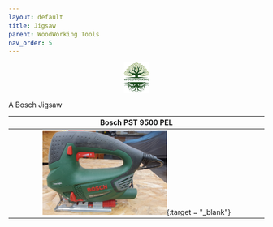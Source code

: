 ```yaml
---
layout: default
title: Jigsaw
parent: WoodWorking Tools
nav_order: 5
---
```

<center>
<img src="../media/Lignarius.png" width="10%" height="10%" align="middle"/>
</center>

A Bosch Jigsaw


|                                                                       Bosch PST 9500 PEL                                                                       |
|:--------------------------------------------------------------------------------------------------------------------------------------------------------------:|
| [<img alt="image" height="25%" src="/media/Bosch_PSt_9500_PEL.jpg" width="50%"/>](https://garlatti.github.io/media/Bosch_PSt_9500_PEL.jpg){:target = "_blank"} | 
